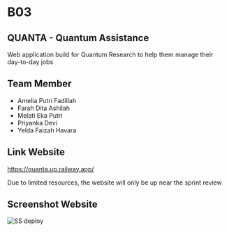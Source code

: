 # B03



## QUANTA - Quantum Assistance

Web application build for Quantum Research to help them manage their day-to-day jobs


## Team Member
* Amelia Putri Fadillah
* Farah Dita Ashilah
* Melati Eka Putri
* Priyanka Devi
* Yelda Faizah Havara

## Link Website
https://quanta.up.railway.app/

Due to limited resources, the website will only be up near the sprint review

## Screenshot Website
![SS deploy](https://media.discordapp.net/attachments/1039937760649298001/1079397032516649031/Bukti_Deploy.jpg?width=1868&height=1168)
